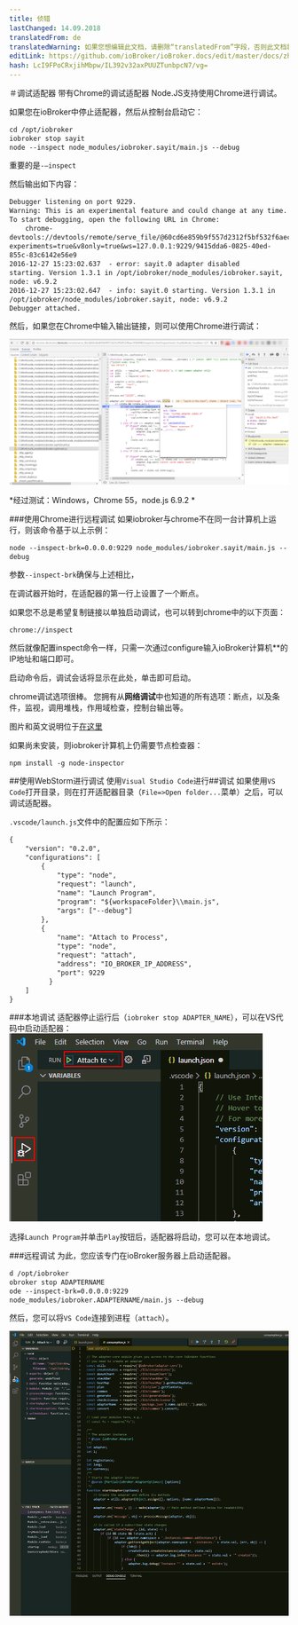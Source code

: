 ```yaml
---
title: 侦错
lastChanged: 14.09.2018
translatedFrom: de
translatedWarning: 如果您想编辑此文档，请删除“translatedFrom”字段，否则此文档将再次自动翻译
editLink: https://github.com/ioBroker/ioBroker.docs/edit/master/docs/zh-cn/dev/adapterdebug.md
hash: LcI9FPoCRxjihMbpw/IL392v32axPUUZTunbpcN7/vg=
---
```

＃调试适配器
带有Chrome的调试适配器
Node.JS支持使用Chrome进行调试。

如果您在ioBroker中停止适配器，然后从控制台启动它：

```
cd /opt/iobroker
iobroker stop sayit
node --inspect node_modules/iobroker.sayit/main.js --debug
```

重要的是`-–inspect`

然后输出如下内容：

```
Debugger listening on port 9229.
Warning: This is an experimental feature and could change at any time.
To start debugging, open the following URL in Chrome:
    chrome-devtools://devtools/remote/serve_file/@60cd6e859b9f557d2312f5bf532f6aec5f284980/inspector.html?experiments=true&v8only=true&ws=127.0.0.1:9229/9415dda6-0825-40ed-855c-83c6142e56e9
2016-12-27 15:23:02.637  - error: sayit.0 adapter disabled
starting. Version 1.3.1 in /opt/iobroker/node_modules/iobroker.sayit, node: v6.9.2
2016-12-27 15:23:02.647  - info: sayit.0 starting. Version 1.3.1 in /opt/iobroker/node_modules/iobroker.sayit, node: v6.9.2
Debugger attached.
```

然后，如果您在Chrome中输入输出链接，则可以使用Chrome进行调试：

![镀铬](../../de/dev/media/adapterdebug1.png)

*经过测试：Windows，Chrome 55，node.js 6.9.2 *

###使用Chrome进行远程调试
如果iobroker与chrome不在同一台计算机上运行，则该命令基于以上示例：

```
node --inspect-brk=0.0.0.0:9229 node_modules/iobroker.sayit/main.js --debug
```

参数`--inspect-brk`确保与上述相比，

在调试器开始时，在适配器的第一行上设置了一个断点。

如果您不总是希望复制链接以单独启动调试，也可以转到chrome中的以下页面：

```
chrome://inspect
```

然后就像配置inspect命令一样，只需一次通过configure输入ioBroker计算机**的IP地址和端口即可。

启动命令后，调试会话将显示在此处，单击即可启动。

chrome调试选项很棒。
您拥有从**网络调试**中也知道的所有选项：断点，以及条件，监视，调用堆栈，作用域检查，控制台输出等。

图片和英文说明位于[在这里](https://software.intel.com/en-us/xdk/articles/using-chrome-devtools-to-debug-your-remote-iot-nodejs-application)

如果尚未安装，则iobroker计算机上仍需要节点检查器：

```
npm install -g node-inspector
```

##使用WebStorm进行调试
使用`Visual Studio Code`进行##调试
如果使用`VS Code`打开目录，则在打开适配器目录（`File=>Open folder...`菜单）之后，可以调试适配器。

`.vscode/launch.js`文件中的配置应如下所示：

```
{
    "version": "0.2.0",
    "configurations": [
        {
            "type": "node",
            "request": "launch",
            "name": "Launch Program",
            "program": "${workspaceFolder}\\main.js",
            "args": ["--debug"]
        },
        {
            "name": "Attach to Process",
            "type": "node",
            "request": "attach",
            "address": "IO_BROKER_IP_ADDRESS",
            "port": 9229
          }
    ]
}
```

###本地调试
适配器停止运行后（`iobroker stop ADAPTER_NAME`），可以在VS代码中启动适配器：![VS代码](../../de/dev/media/adapterdebug10.png)

选择`Launch Program`并单击`Play`按钮后，适配器将启动，您可以在本地调试。

###远程调试
为此，您应该专门在ioBroker服务器上启动适配器。

```
d /opt/iobroker
obroker stop ADAPTERNAME
ode --inspect-brk=0.0.0.0:9229 node_modules/iobroker.ADAPTERNAME/main.js --debug
```

然后，您可以将`VS Code`连接到进程（`attach`）。

![VS代码](../../de/dev/media/adapterdebug11.png)